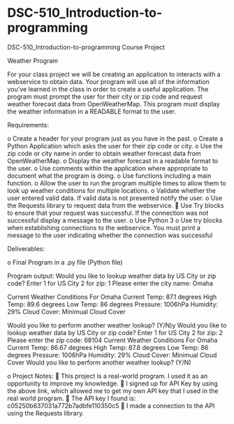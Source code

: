 # DSC-510_Introduction-to-programming
DSC-510_Introduction-to-programming
Course Project  
 
Weather Program

For your class project we will be creating an application to interacts with a webservice to obtain data. Your program will use all of the information you’ve learned in the class in order to create a useful application.
The program must prompt the user for their city or zip code and request weather forecast data from OpenWeatherMap.  This program must display the weather information in a READABLE format to the user.

Requirements:

o	Create a header for your program just as you have in the past.
o	Create a Python Application which asks the user for their zip code or city.
o	Use the zip code or city name in order to obtain weather forecast data from OpenWeatherMap.
o	Display the weather forecast in a readable format to the user.
o	Use comments within the application where appropriate to document what the program is doing.
o	Use functions including a main function.
o	Allow the user to run the program multiple times to allow them to look up weather conditions for multiple locations.
o	Validate whether the user entered valid data. If valid data is not presented notify the user.
o	Use the Requests library to request data from the webservice. 
	Use Try blocks to ensure that your request was successful. If the connection was not successful display a message to the user.
o	Use Python 3
o	Use try blocks when establishing connections to the webservice. You must print a message to the user indicating whether the connection was successful

Deliverables:

o	Final Program in a .py file (Python file)

Program output: 
Would you like to lookup weather data by US City or zip code? Enter 1 for US City 2 for zip: 1
Please enter the city name: Omaha

Current Weather Conditions For Omaha
Current Temp: 87.1 degrees
High Temp: 89.6 degrees
Low Temp: 86 degrees
Pressure: 1006hPa
Humidity: 29%
Cloud Cover: Minimual Cloud Cover

Would you like to perform another weather lookup? (Y/N)y
Would you like to lookup weather data by US City or zip code? Enter 1 for US City 2 for zip: 2
Please enter the zip code: 68104
Current Weather Conditions For Omaha
Current Temp: 86.67 degrees
High Temp: 87.8 degrees
Low Temp: 86 degrees
Pressure: 1006hPa
Humidity: 29%
Cloud Cover: Minimual Cloud Cover
Would you like to perform another weather lookup? (Y/N)

o	Project Notes:
	This project is a real-world program. I used it as an opportunity to improve my knowledge.
	 I signed up for API Key  by using the above link, which allowed me to get my own API key that I used in the real world program.
	The API key I found is: c05250b637031a772b7adbfe110350c5
	I made a connection to the API using the Requests library.
